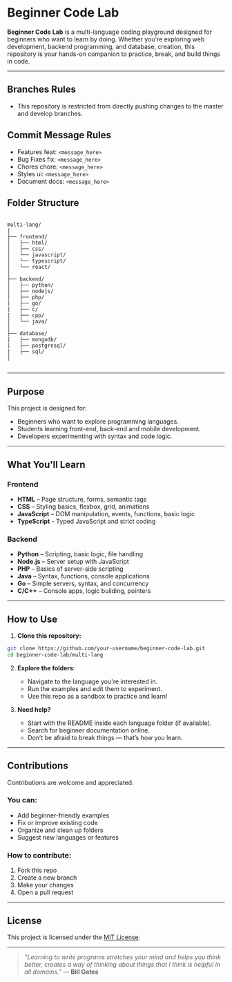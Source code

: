 # Beginner Code Lab 

**Beginner Code Lab** is a multi-language coding playground designed for beginners who want to learn by doing. Whether you're exploring web development, backend programming, and database, creation, this repository is your hands-on companion to practice, break, and build things in code.

---

## Branches Rules

- This repository is restricted from directly pushing changes to the master and develop branches.

## Commit Message Rules

- Features feat: ```<message_here>```
- Bug Fixes fix: ```<message_here>```
- Chores chore: ```<message_here>```
- Styles ui: ```<message_here>```
- Document docs: ```<message_here>```

## Folder Structure

```

multi-lang/
|
├── frontend/
│   ├── html/         
│   ├── css/          
│   └── javascript/  
│   └── typescript/   
│   └── react/   
│
├── backend/
│   ├── python/       
│   ├── nodejs/      
│   ├── php/         
|   ├── go/ 
|   ├── c/
|   ├── cpp/  
│   └── java/ 
│          
├── database/
|   ├── mongodb/ 
|   ├── postgresql/ 
|   ├── sql/ 
│          


````

---

## Purpose

This project is designed for:

- Beginners who want to explore programming languages.
- Students learning front-end, back-end and mobile development.
- Developers experimenting with syntax and code logic.

---

## What You'll Learn 

### Frontend
- **HTML** – Page structure, forms, semantic tags
- **CSS** – Styling basics, flexbox, grid, animations
- **JavaScript** – DOM manipulation, events, functions, basic logic
- **TypeScript** - Typed JavaScript and strict coding

### Backend
- **Python** – Scripting, basic logic, file handling
- **Node.js** – Server setup with JavaScript
- **PHP** – Basics of server-side scripting
- **Java** – Syntax, functions, console applications
- **Go** – Simple servers, syntax, and concurrency
- **C/C++** – Console apps, logic building, pointers

---

## How to Use

1. **Clone this repository:**

```bash
git clone https://github.com/your-username/beginner-code-lab.git
cd beginner-code-lab/multi-lang
````

2. **Explore the folders**:

   * Navigate to the language you're interested in.
   * Run the examples and edit them to experiment.
   * Use this repo as a sandbox to practice and learn!

3. **Need help?**

   * Start with the README inside each language folder (if available).
   * Search for beginner documentation online.
   * Don’t be afraid to break things — that’s how you learn.

---

## Contributions

Contributions are welcome and appreciated.

### You can:

* Add beginner-friendly examples
* Fix or improve existing code
* Organize and clean up folders
* Suggest new languages or features

### How to contribute:

1. Fork this repo
2. Create a new branch
3. Make your changes
4. Open a pull request

---

## License

This project is licensed under the [MIT License](LICENSE).

---


> *"Learning to write programs stretches your mind and helps you think better, creates a way of thinking about things that I think is helpful in all domains."*
> — **Bill Gates**



